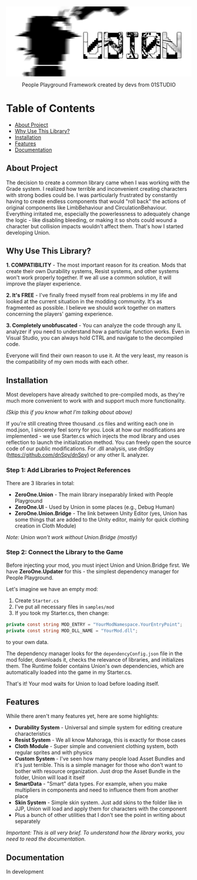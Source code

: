 <p align="center">
  <img align="center" src="img/logo.png">
</p>
<p align="center">
  People Playground Framework created by devs from 01STUDIO
</p>

# Table of Contents
- [About Project](#about-project)
- [Why Use This Library?](#why-use-this-library)
- [Installation](#installation)
- [Features](#features)
- [Documentation](#documentation)

## About Project

The decision to create a common library came when I was working with the Grade system. I realized how terrible and inconvenient creating characters with strong bodies could be. I was particularly frustrated by constantly having to create endless components that would "roll back" the actions of original components like LimbBehaviour and CirculationBehaviour. Everything irritated me, especially the powerlessness to adequately change the logic - like disabling bleeding, or making it so shots could wound a character but collision impacts wouldn't affect them. That's how I started developing Union.

## Why Use This Library?

**1. COMPATIBILITY** - The most important reason for its creation.
Mods that create their own Durability systems, Resist systems, and other systems won't work properly together. If we all use a common solution, it will improve the player experience.

**2. It's FREE** - I've finally freed myself from real problems in my life and looked at the current situation in the modding community. It's as fragmented as possible. I believe we should work together on matters concerning the players' gaming experience.

**3. Completely unobfuscated** - You can analyze the code through any IL analyzer if you need to understand how a particular function works. Even in Visual Studio, you can always hold CTRL and navigate to the decompiled code.

Everyone will find their own reason to use it. At the very least, my reason is the compatibility of my own mods with each other.

## Installation

Most developers have already switched to pre-compiled mods, as they're much more convenient to work with and support much more functionality.

*(Skip this if you know what I'm talking about above)*

If you're still creating three thousand .cs files and writing each one in mod.json, I sincerely feel sorry for you. Look at how our modifications are implemented - we use Starter.cs which injects the mod library and uses reflection to launch the initialization method. You can freely open the source code of our public modifications. For .dll analysis, use dnSpy (https://github.com/dnSpy/dnSpy) or any other IL analyzer.

### Step 1: Add Libraries to Project References

There are 3 libraries in total:
- **ZeroOne.Union** - The main library inseparably linked with People Playground
- **ZeroOne.UI** - Used by Union in some places (e.g., Debug Human)
- **ZeroOne.Union.Bridge** - The link between Unity Editor (yes, Union has some things that are added to the Unity editor, mainly for quick clothing creation in Cloth Module)

*Note: Union won't work without Union.Bridge (mostly)*

### Step 2: Connect the Library to the Game

Before injecting your mod, you must inject Union and Union.Bridge first. We have **ZeroOne.Updater** for this - the simplest dependency manager for People Playground.

Let's imagine we have an empty mod:

1. Create `Starter.cs`
2. I've put all necessary files in `samples/mod`
3. If you took my Starter.cs, then change:
```csharp
private const string MOD_ENTRY = "YourModNamespace.YourEntryPoint";
private const string MOD_DLL_NAME = "YourMod.dll";
```
to your own data.

The dependency manager looks for the `dependencyConfig.json` file in the mod folder, downloads it, checks the relevance of libraries, and initializes them. The Runtime folder contains Union's own dependencies, which are automatically loaded into the game in my Starter.cs.

That's it! Your mod waits for Union to load before loading itself.

## Features

While there aren't many features yet, here are some highlights:

- **Durability System** - Universal and simple system for editing creature characteristics
- **Resist System** - We all know Mahoraga, this is exactly for those cases
- **Cloth Module** - Super simple and convenient clothing system, both regular sprites and with physics
- **Custom System** - I've seen how many people load Asset Bundles and it's just terrible. This is a simple manager for those who don't want to bother with resource organization. Just drop the Asset Bundle in the folder, Union will load it itself
- **SmartData** - "Smart" data types. For example, when you make multipliers in components and need to influence them from another place
- **Skin System** - Simple skin system. Just add skins to the folder like in JJP, Union will load and apply them for characters with the component
- Plus a bunch of other utilities that I don't see the point in writing about separately

*Important: This is all very brief. To understand how the library works, you need to read the documentation.*

## Documentation

In development
